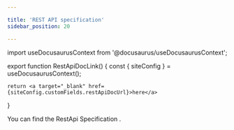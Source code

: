 ```yaml
---

title: 'REST API specification'
sidebar_position: 20

---
```


import useDocusaurusContext from '@docusaurus/useDocusaurusContext';

export function RestApiDocLink() {
    const { siteConfig } = useDocusaurusContext();

    return <a target="_blank" href={siteConfig.customFields.restApiDocUrl}>here</a>
}

You can find the RestApi Specification <RestApiDocLink/>.